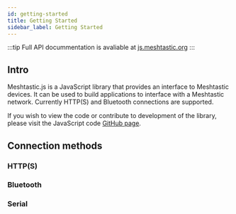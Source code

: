 ```yaml
---
id: getting-started
title: Getting Started
sidebar_label: Getting Started
---
```


:::tip
Full API docummentation is avaliable at [js.meshtastic.org](https://js.meshtastic.org)
:::

## Intro

Meshtastic.js is a JavaScript library that provides an interface to Meshtastic devices. It can be used to build applications to interface with a Meshtastic network. Currently HTTP(S) and Bluetooth connections are supported.

If you wish to view the code or contribute to development of the library, please visit the JavaScript code <a href="https://github.com/meshtastic/meshtastic.js">GitHub page</a>.

## Connection methods

### HTTP(S)

### Bluetooth

### Serial
